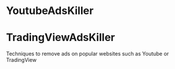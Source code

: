 # YoutubeAdsKiller 
# TradingViewAdsKiller

Techniques to remove ads on popular websites such as Youtube or TradingView
